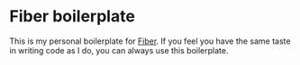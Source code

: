 # Fiber boilerplate

This is my personal boilerplate for [Fiber](https://github.com/gofiber "Fiber"). If you feel you have the same taste in writing code as I do, you can always use this boilerplate.